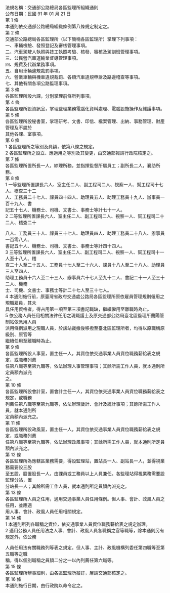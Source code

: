法規名稱：交通部公路總局各區監理所組織通則  
公布日期：民國 91 年 01 月 21 日  
第 1 條  
本通則依交通部公路總局組織條例第八條規定制定之。  
第 2 條  
交通部公路總局各區監理所（以下簡稱各區監理所）掌理下列事項：  
一、車輛檢驗、發照登記及審核管理事項。  
二、汽車駕駛人執照與技工執照考驗、核發、審核及駕訓班管理事項。  
三、公民營汽車運輸業督導管理事項。  
四、規費及代辦業務事項。  
五、自用車輛違規裁罰事項。  
六、營業車輛與機車違規裁罰、各類汽車違規申訴及路邊稽查等事項。  
七、其他有關各項公路監理事項。  
第 3 條  
各區監理所設六課，分別掌理前條所列事項。  
第 4 條  
各區監理所設資訊室，掌理監理業務電腦化資料處理、電腦設施操作及維護事項。  
第 5 條  
各區監理所設秘書室，掌理研考、文書、印信、檔案管理、出納、事務管理、財產管理及不屬於  
其他各課、室事項。  
第 6 條  
1 各區監理所之等別及員額，依第八條之規定。  
2 各區監理所之設立、應適用之等別及其變更，由交通部報請行政院核定之。  
第 7 條  
各區監理所置所長一人，綜理所務，並指揮監督所屬員工；副所長二人，襄助所務。  
第 8 條  
1 一等監理所置課長六人、室主任二人、副工程司二人、視察一人、幫工程司十七人、稽查三十二  
人、工務員二十七人、課員四十四人、助理員五人、助理工務員十九人、辦事員一百十九人、書  
記五十七人、機務士、司機、文書士、事務士等計七十一人。  
2 二等監理所置課長六人、室主任二人、副工程司二人、視察一人、幫工程司二十二人、稽查二十  


八人、工務員三十人、課員三十七人、助理員四人、助理工務員二十八人、辦事員一百零八人、  
書記五十人、機務士、司機、文書士、事務士等計四十四人。  
3 三等監理所置課長六人、室主任二人、副工程司二人、視察一人、幫工程司十一人至十八人、稽  
查二十人至二十五人、工務員十七人至二十六人、課員十八人至二十八人、助理員三人至四人、  
助理工務員十六人至二十三人、辦事員六十七人至九十二人、書記二十一人至三十二人、機務  
士、司機、文書士、事務士等計二十七人至三十七人。  
4 本通則施行前，原臺灣省政府交通處公路局各區監理所原依雇員管理規則僱用之現職雇員，其未  
具任用資格者，得占用第一項至第三項書記職缺，繼續僱用至離職時為止。  
5 依公務人員任用相關法律任用之現職護士及原交通部公路局臺北區監理所蘭陽管制站依派用人員  
派用條例派用之現職人員，於該站裁撤後移撥至臺北區監理所者，均得以原職稱原級別、原官等  
繼續任用至離職時為止。  
第 9 條  
各區監理所設人事室，置主任一人，其資位依交通事業人員資位職務薪給表之規定，或職務列薦  
任第八職等至第九職等，依法辦理人事管理事項；其餘所需工作人員，就本通則所定員額內派充  
之。  
第 10 條  
各區監理所設會計室，置會計主任一人，其資位依交通事業人員資位職務薪給表之規定，或職務  
列薦任第八職等至第九職等，依法辦理歲計、會計及統計事項；其餘所需工作人員，就本通則所  
定員額內派充之。  
第 11 條  
各區監理所設政風室，置主任一人，其資位依交通事業人員資位職務薪給表之規定，或職務列薦  
任第八職等至第九職等，依法辦理政風事項；其餘所需工作人員，就本通則所定員額內派充之。  
第 12 條  
各區監理所為應轄區業務需要，得設監理站，置站長一人、副站長一人，並得視業務需要設三股  
至五股，股置股長一人，由課員或工務員以上人員兼任。各監理站得視業務需要設監理分站，置  
分站長一人；其餘所需工作人員，就本通則所定員額內派充之。  
第 13 條  
各區監理所人員之任用，適用交通事業人員任用條例。但人事、會計、政風人員之任用，並應適  
用人事、會計、政風人員任用相關規定。  
第 14 條  
1 本通則所列各職稱之資位，依交通事業人員資位職務薪給表之規定辦理。  
2 適用公務人員任用法之人事、會計、政風人員各職稱之官等職等，除本通則另有規定外，依公務  


人員任用法有關職務列等表之規定。但人事、主計、政風機構列委任第四職等至第五職等之職  
稱，得以個別職稱之員額二分之一以內列薦任第六職等。  
第 15 條  
各區監理所辦事細則，由各區監理所擬訂，層請交通部核定之。  
第 16 條  
本通則施行日期，由行政院以命令定之。  


